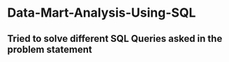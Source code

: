 # Data-Mart-Analysis-Using-SQL

## Tried to solve different SQL Queries asked in the problem statement 
